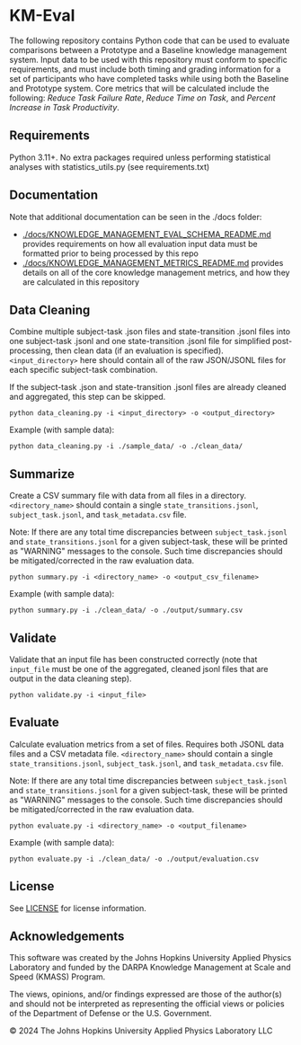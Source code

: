 # KM-Eval

The following repository contains Python code that can be used to evaluate comparisons between a Prototype and a Baseline knowledge management system.  Input data to be used with this repository must conform to specific requirements, and must include both timing and grading information for a set of participants who have completed tasks while using both the Baseline and Prototype system.  Core metrics that will be calculated include the following:  _Reduce Task Failure Rate_, _Reduce Time on Task_, and _Percent Increase in Task Productivity_.

## Requirements

Python 3.11+. No extra packages required unless performing statistical analyses with statistics_utils.py (see requirements.txt)

## Documentation

Note that additional documentation can be seen in the ./docs folder:
- [./docs/KNOWLEDGE_MANAGEMENT_EVAL_SCHEMA_README.md](./docs/KNOWLEDGE_MANAGEMENT_EVAL_SCHEMA_README.md) provides requirements on how all evaluation input data must be formatted prior to being processed by this repo
- [./docs/KNOWLEDGE_MANAGEMENT_METRICS_README.md](./docs/KNOWLEDGE_MANAGEMENT_METRICS_README.md) provides details on all of the core knowledge management metrics, and how they are calculated in this repository

## Data Cleaning

Combine multiple subject-task .json files and state-transition .jsonl files into one subject-task .jsonl and one state-transition .jsonl file for simplified post-processing, then clean data (if an evaluation is specified). `<input_directory>` here should contain all of the raw JSON/JSONL files for each specific subject-task combination.

If the subject-task .json and state-transition .jsonl files are already cleaned and aggregated, this step can be skipped.

```
python data_cleaning.py -i <input_directory> -o <output_directory>
```

Example (with sample data):
```
python data_cleaning.py -i ./sample_data/ -o ./clean_data/
```

## Summarize

Create a CSV summary file with data from all files in a directory. `<directory_name>` should contain a single `state_transitions.jsonl`, `subject_task.jsonl`, and `task_metadata.csv` file.

Note: If there are any total time discrepancies between `subject_task.jsonl` and `state_transitions.jsonl` for a given subject-task, these will be printed as "WARNING" messages to the console. Such time discrepancies should be mitigated/corrected in the raw evaluation data.

```
python summary.py -i <directory_name> -o <output_csv_filename>
```
Example (with sample data):
```
python summary.py -i ./clean_data/ -o ./output/summary.csv
```

## Validate

Validate that an input file has been constructed correctly (note that `input_file` must be one of the aggregated, cleaned jsonl files that are output in the data cleaning step).

```
python validate.py -i <input_file>
```

## Evaluate

Calculate evaluation metrics from a set of files. Requires both JSONL data files and a CSV metadata file. `<directory_name>` should contain a single `state_transitions.jsonl`, `subject_task.jsonl`, and `task_metadata.csv` file.

Note: If there are any total time discrepancies between `subject_task.jsonl` and `state_transitions.jsonl` for a given subject-task, these will be printed as "WARNING" messages to the console. Such time discrepancies should be mitigated/corrected in the raw evaluation data.

```
python evaluate.py -i <directory_name> -o <output_filename>
```
Example (with sample data):
```
python evaluate.py -i ./clean_data/ -o ./output/evaluation.csv
```

## License

See [LICENSE](LICENSE.md) for license information.

## Acknowledgements

This software was created by the Johns Hopkins University Applied Physics Laboratory and funded by the DARPA Knowledge Management at Scale and Speed (KMASS) Program.

The views, opinions, and/or findings expressed are those of the author(s) and should not be interpreted as representing the official views or policies of the Department of Defense or the U.S. Government.

© 2024 The Johns Hopkins University Applied Physics Laboratory LLC
